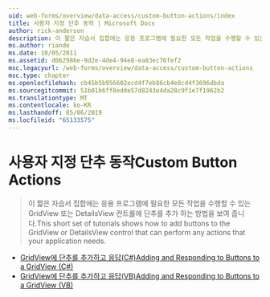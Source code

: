 ```yaml
---
uid: web-forms/overview/data-access/custom-button-actions/index
title: 사용자 지정 단추 동작 | Microsoft Docs
author: rick-anderson
description: 이 짧은 자습서 집합에는 응용 프로그램에 필요한 모든 작업을 수행할 수 있는 GridView 또는 DetailsView 컨트롤에 단추를 추가 하는 방법을 보여 줍니다.
ms.author: riande
ms.date: 10/05/2011
ms.assetid: d062986e-9d2e-4de4-94e8-ea83ec76fef2
msc.legacyurl: /web-forms/overview/data-access/custom-button-actions
msc.type: chapter
ms.openlocfilehash: cb45b5b956602ecd4f7eb86cb4e8cd4f3696dbda
ms.sourcegitcommit: 51b01b6ff8edde57d8243e4da28c9f1e7f1962b2
ms.translationtype: MT
ms.contentlocale: ko-KR
ms.lasthandoff: 05/06/2019
ms.locfileid: "65133575"
---
```

# <a name="custom-button-actions"></a><span data-ttu-id="02190-103">사용자 지정 단추 동작</span><span class="sxs-lookup"><span data-stu-id="02190-103">Custom Button Actions</span></span>

> <span data-ttu-id="02190-104">이 짧은 자습서 집합에는 응용 프로그램에 필요한 모든 작업을 수행할 수 있는 GridView 또는 DetailsView 컨트롤에 단추를 추가 하는 방법을 보여 줍니다.</span><span class="sxs-lookup"><span data-stu-id="02190-104">This short set of tutorials shows how to add buttons to the GridView or DetailsView control that can perform any actions that your application needs.</span></span>

- [<span data-ttu-id="02190-105">GridView에 단추를 추가하고 응답(C#)</span><span class="sxs-lookup"><span data-stu-id="02190-105">Adding and Responding to Buttons to a GridView (C#)</span></span>](adding-and-responding-to-buttons-to-a-gridview-cs.md)
- [<span data-ttu-id="02190-106">GridView에 단추를 추가하고 응답(VB)</span><span class="sxs-lookup"><span data-stu-id="02190-106">Adding and Responding to Buttons to a GridView (VB)</span></span>](adding-and-responding-to-buttons-to-a-gridview-vb.md)
